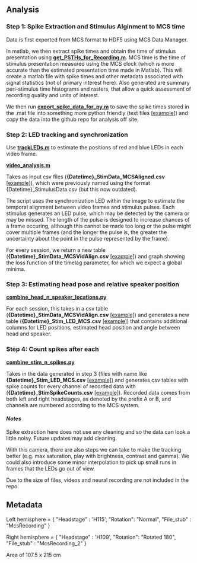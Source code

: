 ## Analysis

### Step 1: Spike Extraction and Stimulus Alginment to MCS time

Data is first exported from MCS format to HDF5 using MCS Data Manager.

In matlab, we then extract spike times and obtain the time of stimulus presentation using **[get_PSTHs_for_Recording.m](./Neural/get_PSTHs_for_Recording.m)**. MCS time is the time of stimulus presentation measured using the MCS clock (which is more accurate than the estimated presentation time made in Matlab). This will create a matlab file with spike times and other metadata associated with signal statistics (not of primary interest here). Also generated are summary peri-stimulus time histograms and rasters, that allow a quick assessment of recording quality and units of interest. 

We then run **[export_spike_data_for_py.m](./export_spike_data_for_py.m)** to save the spike times stored in the .mat file into something more python friendly (text files [[example](../data/F1810_Ursula_Squid/2021-05-27_Squid_18-38/spike_times/2021-05-27T18-37-54_SpikeTimes_2_C01.txt)]) and copy the data into the github repo for analysis off site. 


### Step 2: LED tracking and synchronization

Use **[trackLEDs.m](./Video/trackLEDs.m)** to estimate the positions of red and blue LEDs in each video frame. 

**[video_analysis.m](./video_analysis.m)**

Takes as input csv files (**{Datetime}_StimData_MCSAligned.csv** [[example]](../data/F1901_Crumble_Squid/2021-05-31_Squid_17-09/2021-05-31T17-09-46_StimData_MCSAligned.csv)), which were previously named using the format {Datetime}_StimulusData.csv (but this now outdated).

The script uses the synchronization LED within the image to estimate the temporal alignment between video frames and stimulus pulses. Each stimulus generates an LED pulse, which may be detected by the camera or may be missed. The length of the pulse is designed to increase chances of a frame occuring, although this cannot be made too long or the pulse might cover multiple frames (and the longer the pulse is, the greater the uncertainty about the point in the pulse represented by the frame). 

For every session, we return a new table (**{Datetime}_StimData_MCSVidAlign.csv** [[example]](../data/F1810_Ursula_Squid/2021-05-27_Squid_18-38/2021-05-27T18-38-30_StimData_MCSVidAlign.csv)) and graph showing the loss function of the timelag parameter, for which we expect a global minima.



### Step 3: Estimating head pose and relative speaker position

**[combine_head_n_speaker_locations.py](./combine_head_n_speaker_locations.py)**

For each session, this takes in a csv table (**{Datetime}_StimData_MCSVidAlign.csv** [[example]](../data/F1810_Ursula_Squid/2021-05-27_Squid_18-38/2021-05-27T18-38-30_StimData_MCSVidAlign.csv)) and generates a new table (**{Datetime}_Stim_LED_MCS.csv** [[example]](../data/F1810_Ursula_Squid/2021-05-27_Squid_18-38/2021-05-27T18-38-30_Stim_LED_MCS.csv)) that contains additional columns for LED positions, estimated head position and angle between head and speaker. 


### Step 4: Count spikes after each

**[combine_stim_n_spikes.py](./combine_stim_n_spikes.py)**

Takes in the data generated in step 3 (files with name like **{Datetime}_Stim_LED_MCS.csv** [[example]](../data/F1810_Ursula_Squid/2021-05-27_Squid_18-38/2021-05-27T18-38-30_Stim_LED_MCS.csv)) and generates csv tables with spike counts for every channel of recorded data with (**{Datetime}_StimSpikeCounts.csv** [[example]](../data/F1810_Ursula_Squid/2021-05-27_Squid_18-38/2021-05-27T18-38-30_StimSpikeCounts.csv)). Recorded data comes from both left and right headstages, as denoted by the prefix A or B, and channels are numbered according to the MCS system.


#### *Notes*

Spike extraction here does not use any cleaning and so the data can look a little noisy. Future updates may add cleaning.

With this camera, there are also steps we can take to make the tracking better (e.g. max saturation, play with brightness, contrast and gamma). We could also introduce some minor interpolation to pick up small runs in frames that the LEDs go out of view.

Due to the size of files, videos and neural recording are not included in the repo.



## Metadata

Left hemisphere = {
	"Headstage" : 'H115',
	"Rotation": "Normal",
	"File_stub" : "McsRecording"
}

Right hemisphere = {
	"Headstage" : 'H109',
	"Rotation": "Rotated 180",
	"File_stub" : "McsRecording_2"
}


Area of 107.5 x 215 cm 